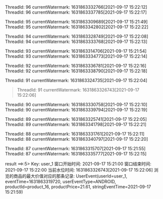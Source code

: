 ThreadId: 96 currentWatermark: 1631863332766[2021-09-17 15:22:12]
ThreadId: 96 currentWatermark: 1631863337785[2021-09-17 15:22:17]

ThreadId: 95 currentWatermark: 1631863309689[2021-09-17 15:21:49]
ThreadId: 95 currentWatermark: 1631863342802[2021-09-17 15:22:22]

ThreadId: 94 currentWatermark: 1631863328749[2021-09-17 15:22:08]
ThreadId: 94 currentWatermark: 1631863333768[2021-09-17 15:22:13]

ThreadId: 93 currentWatermark: 1631863314706[2021-09-17 15:21:54]
ThreadId: 93 currentWatermark: 1631863334773[2021-09-17 15:22:14]

ThreadId: 92 currentWatermark: 1631863336781[2021-09-17 15:22:16]
ThreadId: 92 currentWatermark: 1631863338790[2021-09-17 15:22:18]

ThreadId: 91 currentWatermark: 1631863324735[2021-09-17 15:22:04]
> ThreadId: 91 currentWatermark: 1631863326743[2021-09-17 15:22:06]

ThreadId: 90 currentWatermark: 1631863330758[2021-09-17 15:22:10]
ThreadId: 90 currentWatermark: 1631863339794[2021-09-17 15:22:19]

ThreadId: 89 currentWatermark: 1631863325741[2021-09-17 15:22:05]
ThreadId: 89 currentWatermark: 1631863341798[2021-09-17 15:22:21]

ThreadId: 88 currentWatermark: 1631863331761[2021-09-17 15:22:11]
ThreadId: 88 currentWatermark: 1631863340797[2021-09-17 15:22:20]

ThreadId: 87 currentWatermark: 1631863315707[2021-09-17 15:21:55]
ThreadId: 87 currentWatermark: 1631863335777[2021-09-17 15:22:15]

result ==>:5> Key: user_1 窗口开始时间: 2021-09-17 15:21:00 窗口结束时间: 2021-09-17 15:22:00 当前水位时间: 1631863326743[2021-09-17 15:22:06] 浏览的商品的最大价值对应的那条记录: UserEvent(userId=user_1,
eventTime=1631863319720, userEventType=ANDROID, productId=product_16, productPrice=21.61, stringEventTime=2021-09-17 15:21:59)
